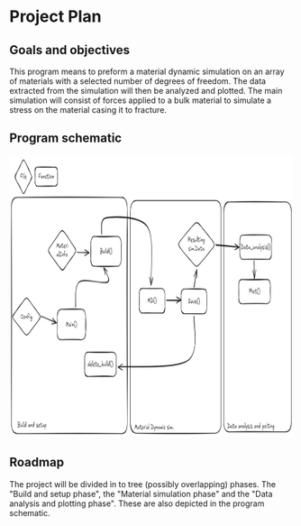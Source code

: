 # Project Plan

## Goals and objectives 
This program means to preform a material dynamic simulation on an array of materials with a selected number of degrees of freedom. The data extracted from the simulation will then be analyzed and plotted.
The main simulation will consist of forces applied to a bulk material to simulate a stress on the material casing it to fracture.

## Program schematic
<img src="scematic.png" alt="MarineGEO circle logo" style="height: 500px; "/>

## Roadmap
The project will be divided in to tree (possibly overlapping) phases. The "Build and setup phase", the "Material simulation phase" and the "Data analysis and plotting phase". These are also depicted in the program schematic.